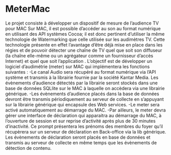 # MeterMac
Le projet consiste à développer un dispositif de mesure de l’audience TV pour MAC 
Sur MAC, il est possible d’accéder au son au format numérique en utilisant des API systèmes Cocoa; il est donc pertinent 
d’utiliser la même technologie de Watermarking que celle utilisée sur les audimètres TV. 
Cette technologie présente en effet l’avantage d’être déjà mise en place dans les régies et de pouvoir détecter
une chaîne de TV quel que soit son diffuseur (la chaîne elle-même ou un agrégateur comme un fournisseur d’accès Internet) 
et quel que soit l’application .
L’objectif est de développer un logiciel d’audimétrie (meter) sur MAC qui implémentera les fonctions suivantes :
-Le canal Audio sera récupéré au format numérique via l’API système et transmis à la librairie fournie par la société
Kantar Media. Les évènements d’audience détectés par la librairie seront stockés dans une base de données SQLlite sur 
le MAC à laquelle on accèdera via une librairie générique.
-Les évènements d’audience placés dans la base de données devront être transmis périodiquement au serveur de collecte 
en s’appuyant sur la librairie générique qui encapsule des Web services.
-Le meter sera activé automatiquement au démarrage du MAC.
-Par ailleurs, le meter devra gérer une interface de déclaration qui apparaitra au démarrage du MAC, à l’ouverture de 
session et sur reprise d’activité après plus de 30 minutes d’inactivité. Ce prompt présentera les prénoms des membres du 
foyer qu’il récupèrera sur un serveur de déclaration en Back-office via la lib générique. Les évènements de déclaration 
seront placés en base de données et transmis au serveur de collecte en même temps que les évènements de détection de contenu.
